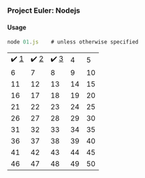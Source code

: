### Project Euler: Nodejs

#### Usage
```js
node 01.js    # unless otherwise specified
```

|    |    |    |    |    |
| -- | -- | -- | -- | -- |
| :heavy_check_mark: [1](01.js) | :heavy_check_mark: [2](02.js) | :heavy_check_mark: [3](03.js) | 4  | 5  |
| 6  | 7  | 8  | 9  | 10 |
| 11 | 12 | 13 | 14 | 15 |
| 16 | 17 | 18 | 19 | 20 |
| 21 | 22 | 23 | 24 | 25 |
| 26 | 27 | 28 | 29 | 30 |
| 31 | 32 | 33 | 34 | 35 |
| 36 | 37 | 38 | 39 | 40 |
| 41 | 42 | 43 | 44 | 45 |
| 46 | 47 | 48 | 49 | 50 |